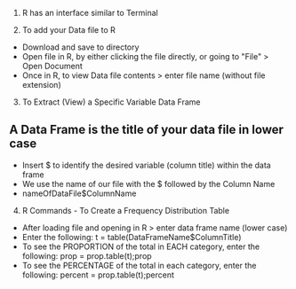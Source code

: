<!-- R: Programming Language for Statistics -->

1. R has an interface similar to Terminal 

2. To add your Data file to R 
  - Download and save to directory
  - Open file in R, by either clicking the file directly, or going to "File" > Open Document 
  - Once in R, to view Data file contents > enter file name (without file extension)
  
3. To Extract (View) a Specific Variable Data Frame 
  ## A Data Frame is the title of your data file in lower case ##
  - Insert $ to identify the desired variable (column title) within the data frame
  - We use the name of our file with the $ followed by the Column Name
  - nameOfDataFile$ColumnName
  
4. R Commands - To Create a Frequency Distribution Table 
  - After loading file and opening in R > enter data frame name (lower case)
  - Enter the following: t = table(DataFrameName$ColumnTitle)
  - To see the PROPORTION of the total in EACH category, enter the following:
    prop = prop.table(t);prop
  - To see the PERCENTAGE of the total in each category, enter the following:
    percent = prop.table(t);percent